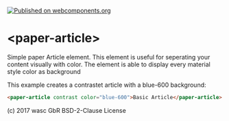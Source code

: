 [![Published on webcomponents.org](https://img.shields.io/badge/webcomponents.org-published-blue.svg)](https://www.webcomponents.org/element/wasc-io/paper-article)

# \<paper-article\>

Simple paper Article element. This element is useful for seperating your content visually with color. The element is able to display every material style color as background

This example creates a contrastet article with a blue-600 background:

<!---
```
<custom-element-demo>
  <template>
    <script src="../webcomponentsjs/webcomponents-lite.js"></script>
    <link rel="import" href="paper-article.html">
    <link rel="import" href="../paper-styles/color.html">
    <style is="custom-style">
      #container {
        display: flex;
      }
      paper-article {
        font-family: 'Roboto', 'Noto', sans-serif;
        font-weight: normal;
        font-size: 14px;
        -webkit-font-smoothing: antialiased;
      }
    </style>
    <div id="container">
      <next-code-block></next-code-block>
    </div>
  </template>
</custom-element-demo>
```
-->
```html
<paper-article contrast color="blue-600">Basic Article</paper-article>
```
(c) 2017 wasc GbR BSD-2-Clause License


